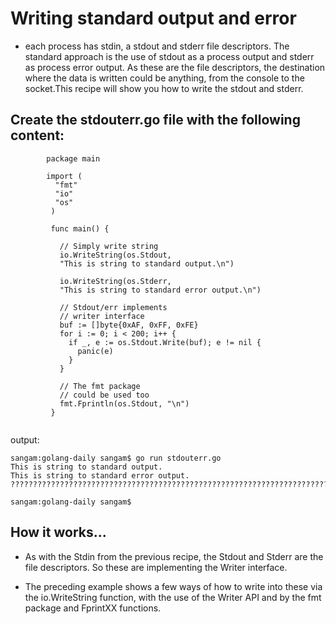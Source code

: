 # Writing standard output and error

- each process has stdin, a stdout and stderr file descriptors.
The standard approach is the use of stdout as a process output and stderr as process error output. 
As these are the file descriptors, the destination where the data is written could be anything,
from the console to the socket.This recipe will show you how to write the stdout and stderr.

## Create the stdouterr.go file with the following content:
```
        package main

        import (
          "fmt"
          "io"
          "os"
         )

         func main() {

           // Simply write string
           io.WriteString(os.Stdout,
           "This is string to standard output.\n")

           io.WriteString(os.Stderr,
           "This is string to standard error output.\n")

           // Stdout/err implements
           // writer interface
           buf := []byte{0xAF, 0xFF, 0xFE}
           for i := 0; i < 200; i++ {
             if _, e := os.Stdout.Write(buf); e != nil {
               panic(e)
             }
           }

           // The fmt package
           // could be used too
           fmt.Fprintln(os.Stdout, "\n")
         }


```
output:

```
sangam:golang-daily sangam$ go run stdouterr.go
This is string to standard output.
This is string to standard error output.
???????????????????????????????????????????????????????????????????????????????????????????????????????????????????????????????????????????????????????????????????????????????????????????????????????????????????????????????????????????????????????????????????????????????????????????????????????????????????????????????????????????????????????????????????????????????????????????????????????????????????????????????????????????????????????????????????????????????????????????????????????????????????????????????????????????????????????????????????????????????????

sangam:golang-daily sangam$ 

```

## How it works...

- As with the Stdin from the previous recipe, the Stdout and Stderr are the file descriptors. So these are implementing the Writer interface.

- The preceding example shows a few ways of how to write into these via the io.WriteString function, with the use of the Writer API and by the fmt package and FprintXX functions.
